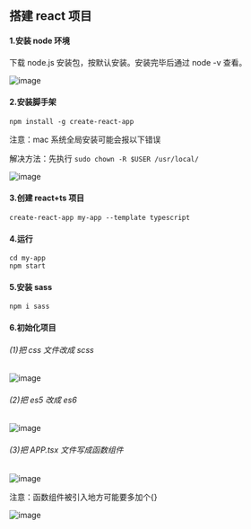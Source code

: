 ## 搭建 react 项目

#### 1.安装 node 环境

下载 node.js 安装包，按默认安装。安装完毕后通过 node -v 查看。

![image](https://github.com/chenmeiling12/StudyNotes/assets/108569295/fa5bdd44-2552-4b6f-8a9c-8d000e8ca30f)

#### 2.安装脚手架

```
npm install -g create-react-app
```

注意：mac 系统全局安装可能会报以下错误

解决方法：先执行 `sudo chown -R $USER /usr/local/`

![image](https://github.com/chenmeiling12/StudyNotes/assets/108569295/9364332a-8e30-4539-876d-b63a08b94d90)

#### 3.创建 react+ts 项目

```
create-react-app my-app --template typescript
```

#### 4.运行

```
cd my-app
npm start
```

#### 5.安装 sass

```
npm i sass
```

#### 6.初始化项目

###### (1)把 css 文件改成 scss

![image](https://github.com/chenmeiling12/StudyNotes/assets/108569295/bf9b42da-bd4d-454a-8ace-76118ece4d14)

###### (2)把 es5 改成 es6

![image](https://github.com/chenmeiling12/StudyNotes/assets/108569295/520725f5-7b87-4259-8b23-1dac8c4551f1)

###### (3)把 APP.tsx 文件写成函数组件

![image](https://github.com/chenmeiling12/StudyNotes/assets/108569295/d79e5372-e7c5-46ef-927e-8b913a6c0378)

注意：函数组件被引入地方可能要多加个{}

![image](https://github.com/chenmeiling12/StudyNotes/assets/108569295/b9648436-3e88-4ea5-8feb-586c3d9a3143)
